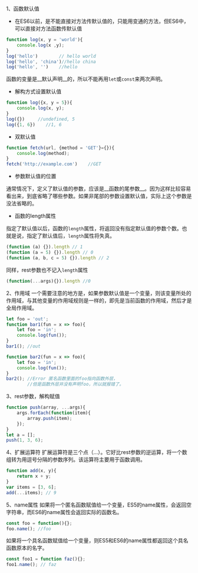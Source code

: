 1、函数默认值
* 在ES6以前，是不能直接对方法传默认值的，只能用变通的方法，但ES6中，可以直接对方法函数传默认值

```js
function log(x, y = 'world'){
    console.log(x ,y);
}
log('hello')        // hello world
log('hello', 'china')//hello china
log('hello', '')    //hello
```
函数的变量是__默认声明__的，所以不能再用`let`或`const`来两次声明。
* 解构方式设置默认值

```js
function log({x, y = 5}){
    console.log(x, y);
}
log({})     //undefined, 5
log({1, 6})    //1, 6
```
* 双默认值

```js
function fetch(url, {method = 'GET'}={}){
    console.log(method);
}
fetch('http://example.com')    //GET
```
* 参数默认值的位置

通常情况下，定义了默认值的参数，应该是__函数的尾参数__。因为这样比较容易看出来，到底省略了哪些参数。如果非尾部的参数设置默认值，实际上这个参数是没法省略的。
* 函数的length属性

指定了默认值以后，函数的`length`属性，将返回没有指定默认值的参数个数。也就是说，指定了默认值后，`length`属性将失真。
```js
(function (a) {}).length // 1
(function (a = 5) {}).length // 0
(function (a, b, c = 5) {}).length // 2
```
同样，rest参数也不记入`length`属性
```js
(function(...args){}).length //0
```
2、作用域
一个需要注意的地方是，如果参数默认值是一个变量，则该变量所处的作用域，与其他变量的作用域规则是一样的，即先是当前函数的作用域，然后才是全局作用域。
```js
let foo = 'out';
function bar1(fun = x => foo){
    let foo = 'in';
    console.log(fun());
}
bar1(); //out

function bar2(fun = x => foo){
    let foo = 'in';
    console.log(fun());
}
bar2(); //Error 匿名函数里面的foo指向函数外层，
        //但是函数外层并没有声明foo，所以就报错了。
```
3、rest参数，解构赋值

```js
function push(array, ...args){
    args.forEach(function(item){
        array.push(item);
    });
}
let a = [];
push(1, 3, 6);
```
4、扩展运算符
扩展运算符是三个点（...）。它好比rest参数的逆运算，将一个数组转为用逗号分隔的参数序列。该运算符主要用于函数调用。
```js
function add(x, y){
    return x + y;
}
var items = [3, 6];
add(...items); // 9
```
5、name属性
如果将一个匿名函数赋值给一个变量，ES5的name属性，会返回空字符串，而ES6的name属性会返回实际的函数名。

```js
const foo = function(){};
foo.name(); //foo
```
如果将一个具名函数赋值给一个变量，则ES5和ES6的name属性都返回这个具名函数原本的名字。
```js
const foo1 = function faz(){};
foo1.name(); // faz
```




